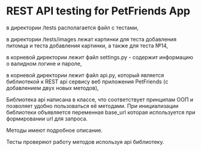# REST API testing for PetFriends App

в директории /tests располагается файл с тестами,

в директории /tests/images лежат картинки для теста добавления питомца и теста добавления картинки, а также для теста №14,

в корневой директории лежит файл settings.py - содержит информацию о валидном логине и пароле,

в корневой директории лежит файл api.py, который является библиотекой к REST api сервису веб приложения PetFriends (с добавлением двух новых методов), 

Библиотека api написана в классе, что соответствует принципам ООП и позволяет удобно пользоваться её методами. При инициализации библиотеки объявляется переменная base_url которая используется при формировании url для запроса.

Методы имеют подробное описание.

Тесты проверяют работу методов используя api библиотеку.
